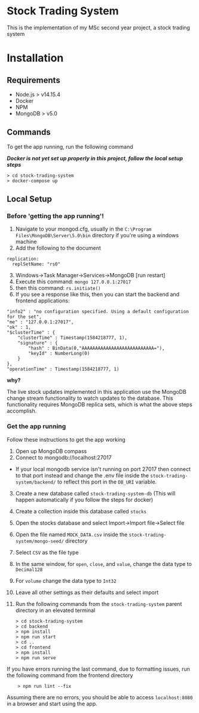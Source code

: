 # Stock Trading System
This is the implementation of my MSc second year project, a stock trading system

# Installation

## Requirements
- Node.js > v14.15.4
- Docker
- NPM
- MongoDB > v5.0


## Commands
To get the app running, run the following command

***Docker is not yet set up properly in this project, follow the local setup steps***

	> cd stock-trading-system
	> docker-compose up

## Local Setup

### Before 'getting the app running'!
1. Navigate to your mongod.cfg, usually in the `C:\Program Files\MongoDB\Server\5.0\bin` directory if you're using a windows machine
2. Add the following to the document
```
replication:
  replSetName: "rs0"
```
3. Windows->Task Manager->Services->MongoDB [run restart]
4. Execute this command: `mongo 127.0.0.1:27017`
5. then this command: `rs.initiate()`
6. If you see a response like this, then you can start the backend and frontend applications:

```
"info2" : "no configuration specified. Using a default configuration for the set",    
"me" : "127.0.0.1:27017",                                                             
"ok" : 1,                                                                             
"$clusterTime" : {                                                                    
	"clusterTime" : Timestamp(1584218777, 1),                                     
	"signature" : {                                                               
		"hash" : BinData(0,"AAAAAAAAAAAAAAAAAAAAAAAAAAA="),                   
		"keyId" : NumberLong(0)                                               
	}                                                                             
},                                                                                    
"operationTime" : Timestamp(1584218777, 1)
```

**why?**

The live stock updates implemented in this application use the MongoDB change stream functionality to watch updates to the database. This functionality requires MongoDB replica sets, which is what the above steps accomplish.

### Get the app running
Follow these instructions to get the app working

1. Open up MongoDB compass
2. Connect to mongodb://localhost:27017
 - If your local mongodb service isn't running on port 27017 then connect to that port instead and change the .env file inside the `stock-trading-system/backend/` to reflect this port in the `DB_URI` variable.
3. Create a new database called `stock-trading-system-db` (This will happen automatically if you follow the steps for docker)
4. Create a collection inside this database called `stocks`
5. Open the stocks database and select Import->Import file->Select file
6. Open the file named `MOCK_DATA.csv` inside the `stock-trading-system/mongo-seed/` directory
7. Select `CSV` as the file type
8. In the same window, for `open`, `close`, and `value`, change the data type to `Decimal128`
9. For `volume` change the data type to `Int32`
10. Leave all other settings as their defaults and select import
11. Run the following commands from the `stock-trading-system` parent directory in an elevated terminal

		> cd stock-trading-system
		> cd backend
		> npm install
		> npm run start
		> cd ..
		> cd frontend
		> npm install
		> npm run serve

If you have errors running the last command, due to formatting issues, run the following command from the frontend directory

		> npm run lint --fix

Assuming there are no errors, you should be able to access `localhost:8080` in a browser and start using the app.
